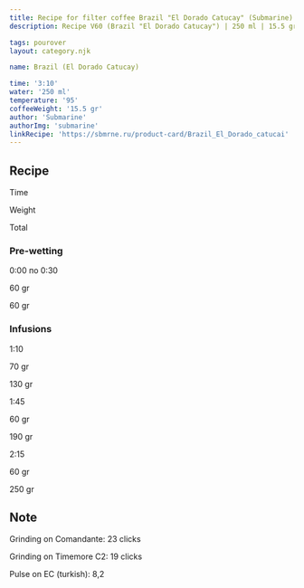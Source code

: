 ```yaml
---
title: Recipe for filter coffee Brazil "El Dorado Catucay" (Submarine)
description: Recipe V60 (Brazil "El Dorado Catucay") | 250 ml | 15.5 gr

tags: pourover
layout: category.njk

name: Brazil (El Dorado Catucay)

time: '3:10'
water: '250 ml'
temperature: '95'
coffeeWeight: '15.5 gr'
author: 'Submarine'
authorImg: 'submarine'
linkRecipe: 'https://sbmrne.ru/product-card/Brazil_El_Dorado_catucai'
---
```


## Recipe


<div class="time-line">

Time

Weight

Total

</div>

### Pre-wetting

<div class="time-line">

0:00 по 0:30

60 gr

60 gr

</div>


### Infusions

<div class="time-line">

1:10

70 gr

130 gr

</div>

<div class="time-line">

1:45

60 gr

190 gr

</div>

<div class="time-line">

2:15

60 gr

250 gr

</div>


<div class="info-warm">

## Note

Grinding on Comandante: 23 clicks

Grinding on Timemore C2: 19 clicks

Pulse on EC (turkish): 8,2
</div>


